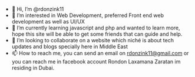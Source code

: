 - 👋 Hi, I’m @rdonzink11
- 👀 I’m interested in Web Development, preferred Front end web development as well as UI/UX 
- 🌱 I’m currently learning javascript and php and wanted to learn more, hope this site will be able to get some friends that can guide and help.
- 💞️ I’m looking to collaborate on a website which niché is about tech updates and blogs specially here in Middle East 
- 📫 How to reach me, you can send an email on rdonzink11@gmail.com or you can reach me in facebook account Rondon Laxamana Zaratan im residing in Dubai.

<!---
rdonzink11/rdonzink11 is a ✨ special ✨ repository because its `README.md` (this file) appears on your GitHub profile.
You can click the Preview link to take a look at your changes.
--->

